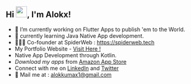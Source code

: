## Hi <img src="https://user-images.githubusercontent.com/59159355/131294558-52b295a7-de94-42e8-af4f-be0d82cecbe1.gif" width="29px">, I'm Alokx!
- 🔭 I’m currently working on Flutter Apps to publish 'em to the World.
- 🌱 currently learning Java Native App development.
- 👨🏻‍💻 Co-founder at SpiderWeb : https://spiderweb.tech
- My Portfolio Website -  [Visit Here !](https://alokkumax.github.io/Portfolio-Website/MyResume/index.html)
-  Native App Development through Kotlin.
- *Download my apps* from [Amazon App Store](https://www.amazon.in/s?rh=n%3A1661666031%2Cp_4%3AAlokKumax)
- Connect with me on  [LinkedIn](https://www.linkedin.com/in/alok-kumar-987b4b190/) and [Twitter](https://twitter.com/alokkumax)
- 📱 Mail me at : alokkumax1@gmail.com

